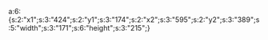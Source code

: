 a:6:{s:2:"x1";s:3:"424";s:2:"y1";s:3:"174";s:2:"x2";s:3:"595";s:2:"y2";s:3:"389";s:5:"width";s:3:"171";s:6:"height";s:3:"215";}